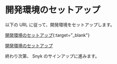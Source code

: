 # 開発環境のセットアップ

以下の URL に従って、開発環境をセットアップします。

[開発環境のセットアップ](https://catalog.workshops.aws/sec4devs/ja-JP/module1/your-own-account/aws-cloud9){:target="_blank"}

<a href="https://catalog.workshops.aws/sec4devs/ja-JP/module1/your-own-account/aws-cloud9" target="_blank" rel="noopener noreferrer">開発環境のセットアップ</a>

終わり次第、 Snyk のサインアップに進みます。